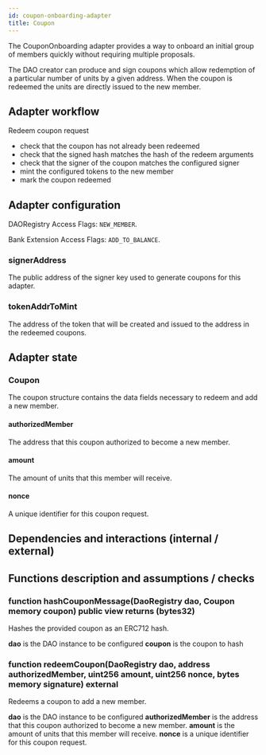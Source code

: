 ```yaml
---
id: coupon-onboarding-adapter
title: Coupon
---
```


The CouponOnboarding adapter provides a way to onboard an initial group of members quickly without requiring multiple proposals.

The DAO creator can produce and sign coupons which allow redemption of a particular number of units by a given address. When the coupon is redeemed the units are directly issued to the new member.

## Adapter workflow

Redeem coupon request

- check that the coupon has not already been redeemed
- check that the signed hash matches the hash of the redeem arguments
- check that the signer of the coupon matches the configured signer
- mint the configured tokens to the new member
- mark the coupon redeemed

## Adapter configuration

DAORegistry Access Flags: `NEW_MEMBER`.

Bank Extension Access Flags: `ADD_TO_BALANCE`.

### signerAddress

The public address of the signer key used to generate coupons for this adapter.

### tokenAddrToMint

The address of the token that will be created and issued to the address in the redeemed coupons.

## Adapter state

### Coupon

The coupon structure contains the data fields necessary to redeem and add a new member.

#### authorizedMember

The address that this coupon authorized to become a new member.

#### amount

The amount of units that this member will receive.

#### nonce

A unique identifier for this coupon request.

## Dependencies and interactions (internal / external)

## Functions description and assumptions / checks

### function hashCouponMessage(DaoRegistry dao, Coupon memory coupon) public view returns (bytes32)

Hashes the provided coupon as an ERC712 hash.

**dao** is the DAO instance to be configured
**coupon** is the coupon to hash

### function redeemCoupon(DaoRegistry dao, address authorizedMember, uint256 amount, uint256 nonce, bytes memory signature) external

Redeems a coupon to add a new member.

**dao** is the DAO instance to be configured
**authorizedMember** is the address that this coupon authorized to become a new member.
**amount** is the amount of units that this member will receive.
**nonce** is a unique identifier for this coupon request.

